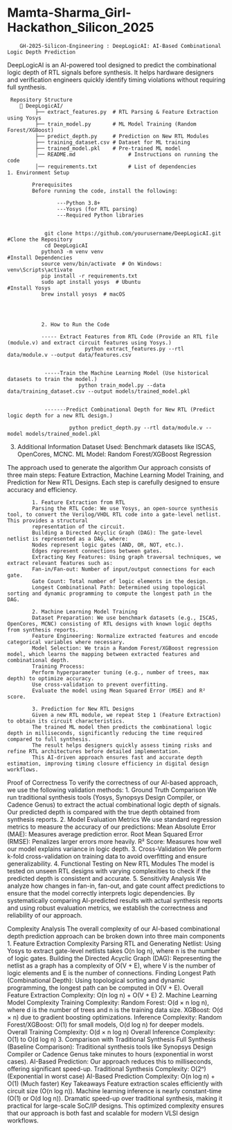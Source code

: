 # Mamta-Sharma_Girl-Hackathon_Silicon_2025

        GH-2025-Silicon-Engineering : DeepLogicAI: AI-Based Combinational Logic Depth Prediction
        
DeepLogicAI is an AI-powered tool designed to predict the combinational logic depth of RTL signals before synthesis. It helps hardware designers and verification engineers quickly identify timing violations without requiring full synthesis.

     Repository Structure
        📂 DeepLogicAI/
             ├── extract_features.py  # RTL Parsing & Feature Extraction using Yosys
             ├── train_model.py       # ML Model Training (Random Forest/XGBoost)
             ├── predict_depth.py     # Prediction on New RTL Modules
             ├── training_dataset.csv # Dataset for ML training
             ├── trained_model.pkl    # Pre-trained ML model
             │── README.md                 # Instructions on running the code
             │── requirements.txt          # List of dependencies
    1. Environment Setup
    
            Prerequisites
            Before running the code, install the following:

                    ---Python 3.8+
                    ---Yosys (for RTL parsing)
                    ---Required Python libraries


                git clone https://github.com/yourusername/DeepLogicAI.git                   #Clone the Repository
                cd DeepLogicAI
               python3 -m venv venv                                                         #Install Dependencies
               source venv/bin/activate  # On Windows: venv\Scripts\activate 
               pip install -r requirements.txt
               sudo apt install yosys  # Ubuntu                                             #Install Yosys
               brew install yosys  # macOS




               2. How to Run the Code
               
               ----- Extract Features from RTL Code (Provide an RTL file (module.v) and extract circuit features using Yosys.)
                             python extract_features.py --rtl data/module.v --output data/features.csv


                -----Train the Machine Learning Model (Use historical datasets to train the model.)
                           python train_model.py --data data/training_dataset.csv --output models/trained_model.pkl
    

                -------Predict Combinational Depth for New RTL (Predict logic depth for a new RTL design.)
                
                        python predict_depth.py --rtl data/module.v --model models/trained_model.pkl


3. Additional Information
Dataset Used: Benchmark datasets like ISCAS, OpenCores, MCNC.
ML Model: Random Forest/XGBoost Regression






The approach used to generate the algorithm
            Our approach consists of three main steps: Feature Extraction, Machine Learning Model Training, and Prediction for New RTL Designs. Each step is carefully 
             designed to ensure accuracy and efficiency.
             
            1. Feature Extraction from RTL
            Parsing the RTL Code: We use Yosys, an open-source synthesis tool, to convert the Verilog/VHDL RTL code into a gate-level netlist. This provides a structural 
            representation of the circuit.
            Building a Directed Acyclic Graph (DAG): The gate-level netlist is represented as a DAG, where:
            Nodes represent logic gates (AND, OR, NOT, etc.).
            Edges represent connections between gates.
            Extracting Key Features: Using graph traversal techniques, we extract relevant features such as:
            Fan-in/Fan-out: Number of input/output connections for each gate.
            Gate Count: Total number of logic elements in the design.
            Longest Combinational Path: Determined using topological sorting and dynamic programming to compute the longest path in the DAG.
            
            2. Machine Learning Model Training
            Dataset Preparation: We use benchmark datasets (e.g., ISCAS, OpenCores, MCNC) consisting of RTL designs with known logic depths from synthesis reports.
            Feature Engineering: Normalize extracted features and encode categorical variables where necessary.
            Model Selection: We train a Random Forest/XGBoost regression model, which learns the mapping between extracted features and combinational depth.
            Training Process:
            Perform hyperparameter tuning (e.g., number of trees, max depth) to optimize accuracy.
            Use cross-validation to prevent overfitting.
            Evaluate the model using Mean Squared Error (MSE) and R² score.
            
            3. Prediction for New RTL Designs
            Given a new RTL module, we repeat Step 1 (Feature Extraction) to obtain its circuit characteristics.
            The trained ML model then predicts the combinational logic depth in milliseconds, significantly reducing the time required compared to full synthesis.
            The result helps designers quickly assess timing risks and refine RTL architectures before detailed implementation.
            This AI-driven approach ensures fast and accurate depth estimation, improving timing closure efficiency in digital design workflows.

            
Proof of Correctness
                    To verify the correctness of our AI-based approach, we use the following validation methods:
                    1. Ground Truth Comparison
                    We run traditional synthesis tools (Yosys, Synopsys Design Compiler, or Cadence Genus) to extract the actual combinational logic depth of signals.
                    Our predicted depth is compared with the true depth obtained from synthesis reports.
                    2. Model Evaluation Metrics
                    We use standard regression metrics to measure the accuracy of our predictions:
                    Mean Absolute Error (MAE): Measures average prediction error.
                    Root Mean Squared Error (RMSE): Penalizes larger errors more heavily.
                    R² Score: Measures how well our model explains variance in logic depth.
                    3. Cross-Validation
                    We perform k-fold cross-validation on training data to avoid overfitting and ensure generalizability.
                    4. Functional Testing on New RTL Modules
                    The model is tested on unseen RTL designs with varying complexities to check if the predicted depth is consistent and accurate.
                    5. Sensitivity Analysis
                    We analyze how changes in fan-in, fan-out, and gate count affect predictions to ensure that the model correctly interprets logic dependencies.
                    By systematically comparing AI-predicted results with actual synthesis reports and using robust evaluation metrics, we establish the correctness and 
                    reliability of our approach.


                    
Complexity Analysis
                    The overall complexity of our AI-based combinational depth prediction approach can be broken down into three main components
                    1. Feature Extraction Complexity
                    Parsing RTL and Generating Netlist:
                    Using Yosys to extract gate-level netlists takes O(n log n), where n is the number of logic gates.
                    Building the Directed Acyclic Graph (DAG):
                    Representing the netlist as a graph has a complexity of O(V + E), where V is the number of logic elements and E is the number of connections.
                    Finding Longest Path (Combinational Depth):
                    Using topological sorting and dynamic programming, the longest path can be computed in O(V + E).
                    Overall Feature Extraction Complexity: O(n log n) + O(V + E)
                    2. Machine Learning Model Complexity
                    Training Complexity:
                    Random Forest: O(d × n log n), where d is the number of trees and n is the training data size.
                    XGBoost: O(d × n) due to gradient boosting optimizations.
                    Inference Complexity:
                    Random Forest/XGBoost: O(1) for small models, O(d log n) for deeper models.
                    Overall Training Complexity: O(d × n log n)
                    Overall Inference Complexity: O(1) to O(d log n)
                    3. Comparison with Traditional Synthesis
                    Full Synthesis (Baseline Comparison):
                    Traditional synthesis tools like Synopsys Design Compiler or Cadence Genus take minutes to hours (exponential in worst cases).
                    AI-Based Prediction:
                    Our approach reduces this to milliseconds, offering significant speed-up.
                    Traditional Synthesis Complexity: O(2ⁿ) (Exponential in worst case)
                     AI-Based Prediction Complexity: O(n log n) + O(1) (Much faster)
                    Key Takeaways
                     Feature extraction scales efficiently with circuit size (O(n log n)).
                    Machine learning inference is nearly constant-time (O(1) or O(d log n)).
                     Dramatic speed-up over traditional synthesis, making it practical for large-scale SoC/IP designs.
                    This optimized complexity ensures that our approach is both fast and scalable for modern VLSI design workflows.




                    
